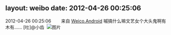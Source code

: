 layout: weibo
date: 2012-04-26 00:25:06
---
<meta name="referrer" content="no-referrer" />

2012-04-26 00:25:06  &nbsp;&nbsp;&nbsp;&nbsp;&nbsp;&nbsp; 来自 <a href="http://app.weibo.com/t/feed/l4RWD" rel="nofollow">Weico.Android</a>
嘁搞什么嘛文艺女个大头鬼啊有木有…… [吐]@小齿  ​​​
![图片](https://ww3.sinaimg.cn/large/6d2a6003jw1dscchzorxoj.jpg)
